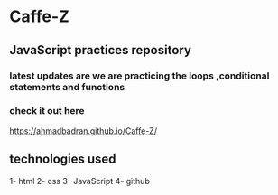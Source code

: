 # Caffe-Z

## JavaScript practices repository 
### latest updates are we are practicing the loops ,conditional statements and functions  
### check it out here 
https://ahmadbadran.github.io/Caffe-Z/

## technologies used 
1- html
2- css
3- JavaScript
4- github